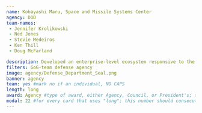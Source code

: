 ```yaml
---
name: Kobayashi Maru, Space and Missile Systems Center
agency: DOD
team-names:
 - Jennifer Krolikowski
 - Ned Jones
 - Stevie Medeiros
 - Ken Thill
 - Doug McFarland

description: Developed an enterprise-level ecosystem responsive to the dynamic and evolving threats found in space. Their agile software practices allow for capability deliveries within days as opposed to years.
filters: GoG-team defense agency
image: agency/Defense_Department_Seal.png
banner: agency
team: yes #mark no if an individual, NO CAPS
length: long
award: Agency #type of award, either Agency, Council, or President's; this is case sensitive so make sure to match the options listed exactly. This section generates the format of the card
modal: 22 #for every card that uses "long"; this number should consecutively increase and never be the same
---
```

